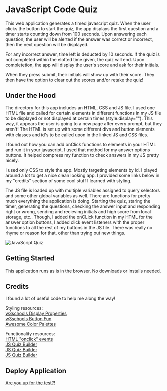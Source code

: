 # JavaScript Code Quiz

This web application generates a timed javascript quiz. When the user clicks the button to start the quiz, the app displays the first question and a timer starts counting down from 100 seconds. Upon answering each question, the user will be alerted if the answer was correct or incorrect, then the next question will be displayed. 

For any incorrect answer, time left is deducted by 10 seconds. If the quiz is not completed within the elotted time given, the quiz will end. Upon completetion, the app will display the user's score and ask for their initials. 

When they press submit, their initials will show up with their score. They then have the option to clear out the scores and/or retake the quiz! 

## Under the Hood

The directory for this app includes an HTML, CSS and JS file. I used one HTML file and called for certain elements in different functions in my JS file to be displayed or not displayed at certain times (style.display=""). This way, it appears the user is going to a new page after every prompt, but they aren't! The HTML is set up with some different divs and button elements with classes and id's to be called upon in the linked JS and CSS files. 

I found out how you can add onClick functions to elements in your HTML and run it in your javascript. I used that method for my answer options buttons. It helped compress my function to check answers in my JS pretty nicely. 

I used only CSS to style the app. Mostly targeting elements by id. I played around a lot to get a nice clean looking app. I provided some links below in my "credits" section of some cool stuff I learned with styling. 

The JS file is loaded up with multiple variables assigned to query selectors and some other global variables as well. There are functions for pretty much everything the application is doing. Starting the quiz, staring the timer, generating the questions, checking the answer input and responding right or wrong, sending and recieving initials and high score from local storage, etc.. Though, I added the onCLick function in my HTML for the answer option buttons, I added click event listeners with the proper functions to all the rest of my buttons in the JS file. There was really no rhyme or reason for that, other than trying out new things. 

![JavaScript Quiz](https://user-images.githubusercontent.com/70814349/97099774-fc860f80-1649-11eb-9a0b-b64c31ca1552.gif)
 
## Getting Started

This application runs as is in the browser. No downloads or installs needed.

## Credits

I found a lot of useful code to help me along the way!

Styling resources: <br>
[w3schools Display Properties](https://www.w3schools.com/cssref/pr_class_display.asp) <br>
[w3schools Button Fun](https://www.w3schools.com/css/css3_buttons.asp) <br>
[Awesome Color Palettes](https://flatuicolors.com/) <br>

Functionality resources: <br>
[HTML "onclick" events](https://www.w3schools.com/jsref/event_onclick.asp) <br>
[JS Quiz Builder](https://www.sitepoint.com/simple-javascript-quiz/) <br>
[JS Quiz Builder](https://codepen.io/boopalan002/pen/yKZVGa) <br>
[JS Quiz Builder](https://simplestepscode.com/javascript-quiz-tutorial/) <br>


## Deploy Application 
[Are you up for the test?!](https://lucahendicott.github.io/code-quiz/)

